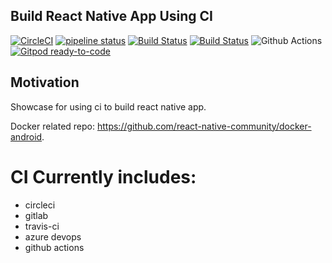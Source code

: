 ## Build React Native App Using CI
[![CircleCI](https://circleci.com/gh/react-native-community/ci-sample.svg?style=svg)](https://circleci.com/gh/react-native-community/ci-sample)
[![pipeline status](https://gitlab.com/gengjiawen/ci-sample/badges/master/pipeline.svg)](https://gitlab.com/gengjiawen/ci-sample/commits/master)
[![Build Status](https://travis-ci.com/react-native-community/ci-sample.svg?branch=master)](https://travis-ci.com/react-native-community/ci-sample)
[![Build Status](https://dev.azure.com/gengjiawen/open-source/_apis/build/status/react-native-ci-sample/react-native-ci-sample?branchName=master)](https://dev.azure.com/gengjiawen/open-source/_build/latest?definitionId=3?branchName=master)
![Github Actions](https://github.com/react-native-community/ci-sample/workflows/Github%20Actions/badge.svg)
[![Gitpod ready-to-code](https://img.shields.io/badge/Gitpod-ready--to--code-blue?logo=gitpod)](https://gitpod.io/#https://github.com/rnc-archive/ci-sample)


## Motivation
Showcase for using ci to build react native app.

Docker related repo: https://github.com/react-native-community/docker-android.

# CI Currently includes:
* circleci
* gitlab
* travis-ci
* azure devops
* github actions


